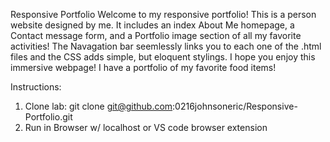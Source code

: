 Responsive Portfolio
Welcome to my responsive portfolio! This is a person website designed by me. It includes an index About Me homepage, a Contact message form, and a Portfolio image section of all my favorite activities! The Navagation bar seemlessly links you to each one of the .html files and the CSS adds simple, but eloquent stylings. I hope you enjoy this immersive webpage! I have a portfolio of my favorite food items!
 
Instructions:
1) Clone lab: git clone git@github.com:0216johnsoneric/Responsive-Portfolio.git
2) Run in Browser w/ localhost or VS code browser extension

